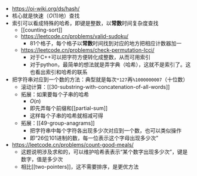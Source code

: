 - https://oi-wiki.org/ds/hash/
- 核心就是快速（$O(1)$地）查找
- 索引可以看成特殊的哈希，即键是整数，以**常数**时间复杂度查找
  - [[counting-sort]]
  - https://leetcode.cn/problems/valid-sudoku/
    - 81个格子，每个格子以**常数**时间找到对应的地方把相应计数器加一
  - https://leetcode.cn/problems/check-permutation-lcci/
    - 对于C++可以把字符方便转化成整数，从而可用索引
    - 对于python，最简单的想法就是弄字典（哈希），这就不是索引了。这也看出索引和哈希的联系
- 把字符串对应到一个数的方法：典型就是每次`*127`再`%1000000007`（十位数）
  - 滚动计算：[[30-substring-with-concatenation-of-all-words]]
  - 拓展：如果要每个子串的哈希
    - $O(n)$
    - 即先弄每个前缀和[[partial-sum]]
    - 这样每个子串的哈希就相减可得
  - 拓展：[[49-group-anagrams]]
    - 把字符串中每个字符各出现多少次对应到一个数，也可以类似操作
    - 即“26位101进制的数，每一位表示这个字母出现多少次”
- https://leetcode.cn/problems/count-good-meals/
  - 这题说明涉及求和的，可以维护哈希表表示“某个数字出现多少次”，键是数字，值是多少次
  - 相比[[two-pointers]]，这不需要排序，是更优方法